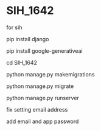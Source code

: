 # SIH_1642
for sih


pip install django

pip install google-generativeai


cd SIH_1642

python manage.py makemigrations

python manage.py migrate


python manage.py runserver

fix setting email address

add email and app password
